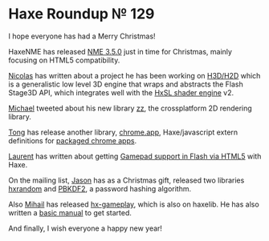 [_template]: ../templates/roundup.html
# Haxe Roundup № 129

I hope everyone has had a Merry Christmas!

HaxeNME has released [NME 3.5.0][link 1] just in time for Christmas, mainly focusing on HTML5 compatibility.

[Nicolas][link 2] has written about a project he has been working on [H3D/H2D][link 3] which is a generalistic low level 3D engine that wraps and abstracts the Flash Stage3D API, which integrates well with the [HxSL shader engine][link 4] v2.

[Michael][link 5] tweeted about his new library [zz][link 6], the crossplatform 2D rendering library.

[Tong][link 7] has release another library, [chrome.app][link 8], Haxe/javascript extern definitions for [packaged chrome apps][link 9].

[Laurent][link 10] has written about getting [Gamepad support in Flash via HTML5][link 11] with Haxe.

On the mailing list, [Jason][link 12] has as a Christmas gift, released two libraries [hxrandom][link 13] and [PBKDF2][link 14], a password hashing algorithm.

Also [Mihail][link 15] has released [hx-gameplay][link 16], which is also on haxelib. He has also written a [basic manual][link 17] to get started.

And finally, I wish everyone a happy new year!

[link 1]: http://www.haxenme.org/blog/2012/12/22/merry-christmas-nme-3-5-0-is-here/ "NME 3.5.0"
[link 2]: https://twitter.com/ncannasse "Nicolas"
[link 3]: http://github.com/ncannasse/h3d "H3D/H2D"
[link 4]: http://github.com/ncannasse/hxsl "HxSL shader engine"
[link 5]: https://twitter.com/polygonal "Michael"
[link 6]: https://github.com/polygonal/zz/tree/dev "zz"
[link 7]: https://twitter.com/disktree "Tong"
[link 8]: https://github.com/tong/chrome.app "chrome.app"
[link 9]: http://developer.chrome.com/trunk/apps/about_apps.html "packaged chrome apps"
[link 10]: https://twitter.com/labe_me "Laurent"
[link 11]: http://labe.me/en/blog/posts/2012-12-20-gamepad-for-flash.html#.UNsGX2xWySr "Gamepad support in Flash via HTML5"
[link 12]: https://github.com/jasononeil "Jason"
[link 13]: https://github.com/jasononeil/hxrandom "hxrandom"
[link 14]: https://github.com/jasononeil/PBKDF2-Haxe "PBKDF2"
[link 15]: https://github.com/MIvanchev "Mihail"
[link 16]: https://github.com/MIvanchev/hx-gameplay "hx-gameplay"
[link 17]: https://github.com/MIvanchev/hx-gameplay/blob/master/haxelib/docs/manual.pdf "basic manual"

